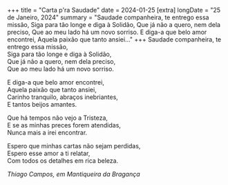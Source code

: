 +++
title = "Carta p'ra Saudade"
date = 2024-01-25
[extra]
longDate = "25 de Janeiro, 2024"
summary = "Saudade companheira, te entrego essa missão, Siga para tão longe e diga à Solidão, Que já não a quero, nem dela preciso, Que ao meu lado há um novo sorriso. E diga-a que belo amor encontrei, Aquela paixão que tanto ansiei..."
+++
Saudade companheira, te entrego essa missão, <br>
Siga para tão longe e diga à Solidão, <br>
Que já não a quero, nem dela preciso, <br>
Que ao meu lado há um novo sorriso. <br>

E diga-a que belo amor encontrei, <br> 
Aquela paixão que tanto ansiei, <br>
Carinho tranquilo, abraços inebriantes, <br>
E tantos beijos amantes.  <br>

Que há tempos não vejo a Tristeza,  <br>
E se as minhas preces forem atendidas,  <br>
Nunca mais a irei encontrar.  <br>

Espero que minhas cartas não sejam perdidas,  <br>
Espero esse amor a ti relatar,  <br>
Com todos os detalhes em rica beleza.  <br>

_Thiago Campos, em Mantiqueira da Bragança_

